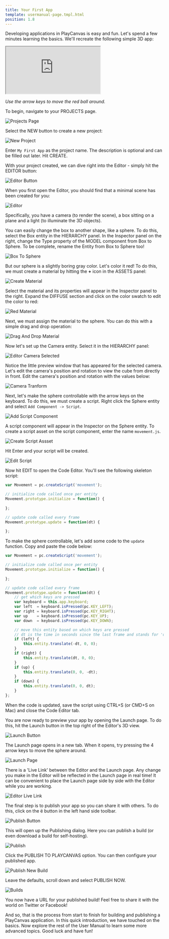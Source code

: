 ```yaml
---
title: Your First App
template: usermanual-page.tmpl.html
position: 1.8
---
```


Developing applications in PlayCanvas is easy and fun. Let's spend a few minutes learning the basics. We'll recreate the following simple 3D app:

<iframe  src="https://playcanv.as/p/TnUtDXWp/" allowfullscreen></iframe>

*Use the arrow keys to move the red ball around.*

To begin, navigate to your PROJECTS page.

![Projects Page][1]

Select the NEW button to create a new project:

![New Project][2]

Enter `My First App` as the project name. The description is optional and can be filled out later. Hit CREATE.

With your project created, we can dive right into the Editor - simply hit the EDITOR button:

![Editor Button][3]

When you first open the Editor, you should find that a minimal scene has been created for you:

![Editor][4]

Specifically, you have a camera (to render the scene), a box sitting on a plane and a light (to illuminate the 3D objects).

You can easily change the box to another shape, like a sphere. To do this, select the Box entity in the HIERARCHY panel. In the Inspector panel on the right, change the Type property of the MODEL component from Box to Sphere. To be complete, rename the Entity from Box to Sphere too!

![Box To Sphere][5]

But our sphere is a slightly boring gray color. Let's color it red! To do this, we must create a material by hitting the **+** icon in the ASSETS panel:

![Create Material][6]

Select the material and its properties will appear in the Inspector panel to the right. Expand the DIFFUSE section and click on the color swatch to edit the color to red:

![Red Material][7]

Next, we must assign the material to the sphere. You can do this with a simple drag and drop operation:

![Drag And Drop Material][8]

Now let's set up the Camera entity. Select it in the HIERARCHY panel:

![Editor Camera Selected][9]

Notice the little preview window that has appeared for the selected camera. Let's edit the camera's position and rotation to view the cube from directly in front. Edit the camera's position and rotation with the values below:

![Camera Tranform][10]

Next, let's make the sphere controllable with the arrow keys on the keyboard. To do this, we must create a script. Right click the Sphere entity and select `Add Component -> Script`.

![Add Script Component][11]

A script component will appear in the Inspector on the Sphere entity. To create a script asset on the script component, enter the name `movement.js`.

![Create Script Assset][12]

Hit Enter and your script will be created.

![Edit Script][13]

Now hit EDIT to open the Code Editor. You'll see the following skeleton script:

~~~javascript
var Movement = pc.createScript('movement');

// initialize code called once per entity
Movement.prototype.initialize = function() {
    
};

// update code called every frame
Movement.prototype.update = function(dt) {
    
};
~~~

To make the sphere controllable, let's add some code to the `update` function. Copy and paste the code below:

~~~javascript
var Movement = pc.createScript('movement');

// initialize code called once per entity
Movement.prototype.initialize = function() {
    
};

// update code called every frame
Movement.prototype.update = function(dt) {
    // get which keys are pressed
    var keyboard = this.app.keyboard;
    var left  = keyboard.isPressed(pc.KEY_LEFT);
    var right = keyboard.isPressed(pc.KEY_RIGHT);
    var up    = keyboard.isPressed(pc.KEY_UP);
    var down  = keyboard.isPressed(pc.KEY_DOWN);

    // move this entity based on which keys are pressed
    // dt is the time in seconds since the last frame and stands for 'delta time'
    if (left) {
        this.entity.translate(-dt, 0, 0);
    }
    if (right) {
        this.entity.translate(dt, 0, 0);
    }
    if (up) {
        this.entity.translate(0, 0, -dt);
    }
    if (down) {
        this.entity.translate(0, 0, dt);
    }
};
~~~

When the code is updated, save the script using CTRL+S (or CMD+S on Mac) and close the Code Editor tab.

You are now ready to preview your app by opening the Launch page. To do this, hit the Launch button in the top right of the Editor's 3D view.

![Launch Button][14]

The Launch page opens in a new tab. When it opens, try pressing the 4 arrow keys to move the sphere around.

![Launch Page][15]

<div class="alert alert-info">
There is a 'Live Link' between the Editor and the Launch page. Any change you make in the Editor will be reflected in the Launch page in real time! It can be convenient to place the Launch page side by side with the Editor while you are working.

![Editor Live Link][16]
</div>

The final step is to publish your app so you can share it with others. To do this, click on the <span class="pc-icon" style="font-size">&#57911;</span> button in the left hand side toolbar.

![Publish Button][17]

This will open up the Publishing dialog. Here you can publish a build (or even download a build for self-hosting).

![Publish][18]

Click the PUBLISH TO PLAYCANVAS option. You can then configure your published app.

![Publish New Build][19]

Leave the defaults, scroll down and select PUBLISH NOW.

![Builds][20]

You now have a URL for your published build! Feel free to share it with the world on Twitter or Facebook!

And so, that is the process from start to finish for building and publishing a PlayCanvas application. In this quick introduction, we have touched on the basics. Now explore the rest of the User Manual to learn some more advanced topics. Good luck and have fun!

[1]: /images/user-manual/your-first-app/projects-page.png
[2]: /images/user-manual/your-first-app/new-project.png
[3]: /images/user-manual/your-first-app/editor-button.png
[4]: /images/user-manual/your-first-app/editor.png
[5]: /images/user-manual/your-first-app/box-to-sphere.png
[6]: /images/user-manual/your-first-app/create-material.png
[7]: /images/user-manual/your-first-app/red-material.png
[8]: /images/user-manual/your-first-app/drag-and-drop-material.gif
[9]: /images/user-manual/your-first-app/editor-camera-selected.png
[10]: /images/user-manual/your-first-app/camera-transform.png
[11]: /images/user-manual/your-first-app/add-script-component.png
[12]: /images/user-manual/your-first-app/create-script-asset.png
[13]: /images/user-manual/your-first-app/edit-script.png
[14]: /images/user-manual/your-first-app/launch-button.png
[15]: /images/user-manual/your-first-app/launch-page.gif
[16]: /images/user-manual/your-first-app/live-link.gif
[17]: /images/user-manual/your-first-app/publish-button.png
[18]: /images/user-manual/your-first-app/publish-dialog.png
[19]: /images/user-manual/your-first-app/publish-options.png
[20]: /images/user-manual/your-first-app/builds.png
